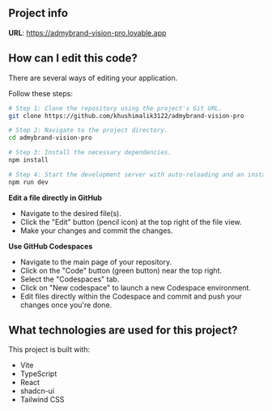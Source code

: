 

## Project info

**URL**: https://admybrand-vision-pro.lovable.app

## How can I edit this code?

There are several ways of editing your application.



Follow these steps:

```sh
# Step 1: Clone the repository using the project's Git URL.
git clone https://github.com/khushimalik3122/admybrand-vision-pro

# Step 2: Navigate to the project directory.
cd admybrand-vision-pro

# Step 3: Install the necessary dependencies.
npm install

# Step 4: Start the development server with auto-reloading and an instant preview.
npm run dev
```

**Edit a file directly in GitHub**

- Navigate to the desired file(s).
- Click the "Edit" button (pencil icon) at the top right of the file view.
- Make your changes and commit the changes.

**Use GitHub Codespaces**

- Navigate to the main page of your repository.
- Click on the "Code" button (green button) near the top right.
- Select the "Codespaces" tab.
- Click on "New codespace" to launch a new Codespace environment.
- Edit files directly within the Codespace and commit and push your changes once you're done.

## What technologies are used for this project?

This project is built with:

- Vite
- TypeScript
- React
- shadcn-ui
- Tailwind CSS


